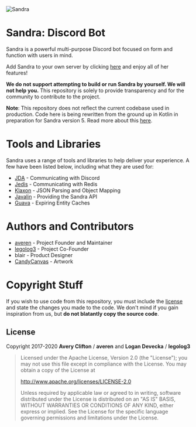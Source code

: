 <img alt="Sandra" src="https://cdn.sandrabot.com/8b243bdde4c57616a48561fa212a09c0.png" />

# Sandra: Discord Bot
Sandra is a powerful multi-purpose Discord bot focused on form and function with users in mind.

Add Sandra to your own server by clicking [here](https://sandrabot.com/invite) and enjoy all of her features!

**We do not support attempting to build or run Sandra by yourself. We will not help you.**
This repository is solely to provide transparency and for the community to contribute to the project.

**Note**: This repository does not reflect the current codebase used in production.
Code here is being rewritten from the ground up in Kotlin in preparation for Sandra version 5.
Read more about this [here](https://docs.sandrabot.com#why-sandra-5).

# Tools and Libraries
Sandra uses a range of tools and libraries to help deliver your experience.
A few have been listed below, including what they are used for:
* [JDA](https://github.com/DV8FromTheWorld/JDA) - Communicating with Discord
* [Jedis](https://github.com/xetorthio/jedis) - Communicating with Redis
* [Klaxon](https://github.com/cbeust/klaxon) - JSON Parsing and Object Mapping
* [Javalin](https://javalin.io/) - Providing the Sandra API
* [Guava](https://github.com/google/guava) - Expiring Entity Caches

# Authors and Contributors
* [averen](https://github.com/averen) - Project Founder and Maintainer
* [legolog3](https://github.com/legolog3) - Project Co-Founder
* blair - Product Designer
* [CandyCanvas](https://twitter.com/candycanvasart) - Artwork

# Copyright Stuff
If you wish to use code from this repository, you must include the [license](https://github.com/sandrabot/sandra/blob/master/LICENSE) and state the changes you made to the code.
We don't mind if you gain inspiration from us, but **do not blatantly copy the source code**.

## License
Copyright 2017-2020 **Avery Clifton** / **averen** and **Logan Devecka** / **legolog3**

> Licensed under the Apache License, Version 2.0 (the "License");
> you may not use this file except in compliance with the License.
> You may obtain a copy of the License at
> 
> http://www.apache.org/licenses/LICENSE-2.0
>
> Unless required by applicable law or agreed to in writing, software
> distributed under the License is distributed on an "AS IS" BASIS,
> WITHOUT WARRANTIES OR CONDITIONS OF ANY KIND, either express or implied.
> See the License for the specific language governing permissions and
> limitations under the License.
